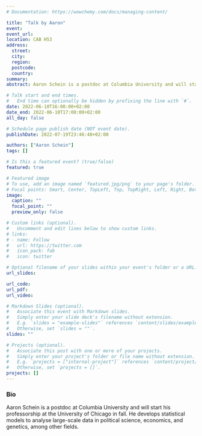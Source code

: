 ```yaml
---
# Documentation: https://wowchemy.com/docs/managing-content/

title: "Talk by Aaron"
event: 
event_url:
location: CAB H53
address: 
  street:
  city:
  region:
  postcode:
  country:
summary:
abstract: Aaron Schein is a postdoc at Columbia University and will start his professorship at the University of Chicago in fall. He develops statistical models to analyse large-scale data in political science, economics, and genetics, among other fields.

# Talk start and end times.
#   End time can optionally be hidden by prefixing the line with `#`.
date: 2022-06-10T16:00:00+02:00
date_end: 2022-06-10T17:00:00+02:00
all_day: false

# Schedule page publish date (NOT event date).
publishDate: 2022-07-19T23:46:48+02:00

authors: ["Aaron Schein"]
tags: []

# Is this a featured event? (true/false)
featured: true

# Featured image
# To use, add an image named `featured.jpg/png` to your page's folder. 
# Focal points: Smart, Center, TopLeft, Top, TopRight, Left, Right, BottomLeft, Bottom, BottomRight.
image:
  caption: ""
  focal_point: ""
  preview_only: false

# Custom links (optional).
#   Uncomment and edit lines below to show custom links.
# links:
# - name: Follow
#   url: https://twitter.com
#   icon_pack: fab
#   icon: twitter

# Optional filename of your slides within your event's folder or a URL.
url_slides:

url_code:
url_pdf:
url_video:

# Markdown Slides (optional).
#   Associate this event with Markdown slides.
#   Simply enter your slide deck's filename without extension.
#   E.g. `slides = "example-slides"` references `content/slides/example-slides.md`.
#   Otherwise, set `slides = ""`.
slides: ""

# Projects (optional).
#   Associate this post with one or more of your projects.
#   Simply enter your project's folder or file name without extension.
#   E.g. `projects = ["internal-project"]` references `content/project/deep-learning/index.md`.
#   Otherwise, set `projects = []`.
projects: []
---
```


### Bio
Aaron Schein is a postdoc at Columbia University and will start his professorship at the University of Chicago in fall. He develops statistical models to analyse large-scale data in political science, economics, and genetics, among other fields.
